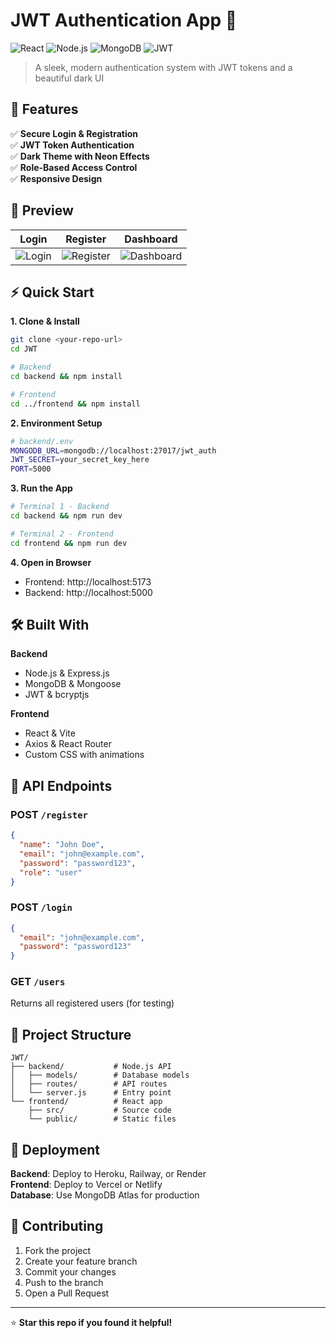 # JWT Authentication App 🔐

![React](https://img.shields.io/badge/React-61DAFB?style=for-the-badge&logo=react&logoColor=white)
![Node.js](https://img.shields.io/badge/Node.js-339933?style=for-the-badge&logo=node.js&logoColor=white)
![MongoDB](https://img.shields.io/badge/MongoDB-47A248?style=for-the-badge&logo=mongodb&logoColor=white)
![JWT](https://img.shields.io/badge/JWT-000000?style=for-the-badge&logo=jsonwebtokens&logoColor=white)

> A sleek, modern authentication system with JWT tokens and a beautiful dark UI

## 🚀 Features

✅ **Secure Login & Registration**  
✅ **JWT Token Authentication**  
✅ **Dark Theme with Neon Effects**  
✅ **Role-Based Access Control**  
✅ **Responsive Design**  

## 📸 Preview

| Login | Register | Dashboard |
|-------|----------|-----------|
| ![Login](./screenshots/login.png) | ![Register](./screenshots/register.png) | ![Dashboard](./screenshots/welcome.png) |

## ⚡ Quick Start

**1. Clone & Install**
```bash
git clone <your-repo-url>
cd JWT

# Backend
cd backend && npm install

# Frontend  
cd ../frontend && npm install
```

**2. Environment Setup**
```bash
# backend/.env
MONGODB_URL=mongodb://localhost:27017/jwt_auth
JWT_SECRET=your_secret_key_here
PORT=5000
```

**3. Run the App**
```bash
# Terminal 1 - Backend
cd backend && npm run dev

# Terminal 2 - Frontend
cd frontend && npm run dev
```

**4. Open in Browser**
- Frontend: http://localhost:5173
- Backend: http://localhost:5000

## 🛠️ Built With

**Backend**
- Node.js & Express.js
- MongoDB & Mongoose
- JWT & bcryptjs

**Frontend**
- React & Vite
- Axios & React Router
- Custom CSS with animations

## 📡 API Endpoints

### POST `/register`
```json
{
  "name": "John Doe",
  "email": "john@example.com", 
  "password": "password123",
  "role": "user"
}
```

### POST `/login`  
```json
{
  "email": "john@example.com",
  "password": "password123"
}
```

### GET `/users`
Returns all registered users (for testing)

## 📁 Project Structure
```
JWT/
├── backend/           # Node.js API
│   ├── models/        # Database models
│   ├── routes/        # API routes
│   └── server.js      # Entry point
└── frontend/          # React app
    ├── src/           # Source code
    └── public/        # Static files
```

## 🚀 Deployment

**Backend**: Deploy to Heroku, Railway, or Render  
**Frontend**: Deploy to Vercel or Netlify  
**Database**: Use MongoDB Atlas for production

## 🤝 Contributing

1. Fork the project
2. Create your feature branch
3. Commit your changes  
4. Push to the branch
5. Open a Pull Request

---

⭐ **Star this repo if you found it helpful!**

